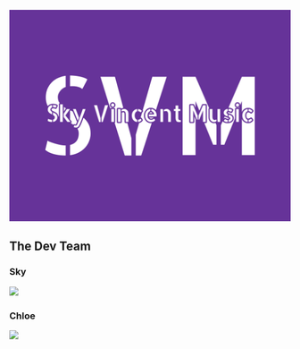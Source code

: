 ![Logo](sky-vincent-music-high-resolution-logo.png)
## The Dev Team
### Sky
<p align="left">
<a href="https://github.com/SkylarPlayz348">
  <img height="180em" src="https://github-readme-stats-eight-theta.vercel.app/api?username=SkylarPlayz348&theme=material-palenight&show_icons=true&include_all_commits=true&count_private=true"/>
</a>

### Chloe
<p align="left">
<a href="https://github.com/SkylarPlayz348">
  <img height="180em" src="https://github-readme-stats-eight-theta.vercel.app/api?username=Chloeser&theme=material-palenight&show_icons=true&include_all_commits=true&count_private=true"/>
</a>
